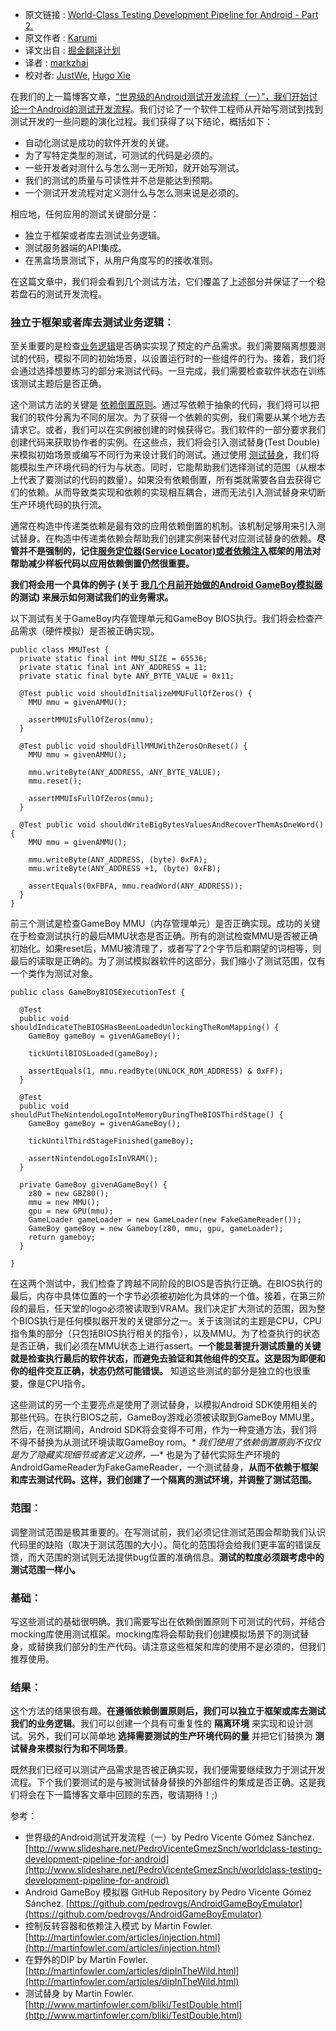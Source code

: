 * 原文链接 : [World-Class Testing Development Pipeline for Android - Part 2.](http://blog.karumi.com/world-class-testing-development-pipeline-for-android-part-2/)
* 原文作者 : [Karumi](hello@karumi.com)
* 译文出自 : [掘金翻译计划](https://github.com/xitu/gold-miner)
* 译者 : [markzhai](https://github.com/markzhai)
* 校对者: [JustWe](https://github.com/lfkdsk), [Hugo Xie](https://github.com/xcc3641)

在我们的上一篇博客文章，[“世界级的Android测试开发流程（一）”，我们开始讨论一个Android的测试开发流程](http://blog.karumi.com/world-class-testing-development-pipeline-for-android/)。我们讨论了一个软件工程师从开始写测试到找到测试开发的一些问题的演化过程。我们获得了以下结论，概括如下：

* 自动化测试是成功的软件开发的关键。
* 为了写特定类型的测试，可测试的代码是必须的。
* 一些开发者对测什么与怎么测一无所知，就开始写测试。
* 我们的测试的质量与可读性并不总是能达到预期。
* 一个测试开发流程对定义测什么与怎么测来说是必须的。

相应地，任何应用的测试关键部分是：

* 独立于框架或者库去测试业务逻辑。
* 测试服务器端的API集成。
* 在黑盒场景测试下，从用户角度写的的接收准则。

在这篇文章中，我们将会看到几个测试方法，它们覆盖了上述部分并保证了一个稳若盘石的测试开发流程。

### **独立于框架或者库去测试业务逻辑：**

至关重要的是检查[业务逻辑](http://c2.com/cgi/wiki?BusinessLogicDefinition)是否确实实现了预定的产品需求。我们需要隔离想要测试的代码，模拟不同的初始场景，以设置运行时的一些组件的行为。接着，我们将会通过选择想要练习的部分来测试代码。一旦完成，我们需要检查软件状态在训练该测试主题后是否正确。

这个测试方法的关键是 [依赖倒置原则](http://martinfowler.com/articles/dipInTheWild.html)。通过写依赖于抽象的代码，我们将可以把我们的软件分离为不同的层次。为了获得一个依赖的实例，我们需要从某个地方去请求它。或者，我们可以在实例被创建的时候获得它。我们软件的一部分要求我们创建代码来获取协作者的实例。在这些点，我们将会引入测试替身(Test Double)来模拟初始场景或编写不同行为来设计我们的测试。通过使用 [测试替身](http://martinfowler.com/articles/mocksArentStubs.html)，我们将能模拟生产环境代码的行为与状态。同时，它能帮助我们选择测试的范围（从根本上代表了要测试的代码的数量）。如果没有依赖倒置，所有类就需要各自去获得它们的依赖。从而导致类实现和依赖的实现相互耦合，进而无法引入测试替身来切断生产环境代码的执行流。

通常在构造中传递类依赖是最有效的应用依赖倒置的机制。该机制足够用来引入测试替身。在构造中传递类依赖会帮助我们创建实例来替代对应测试替身的依赖。**尽管并不是强制的，记住[服务定位器(Service Locator)或者依赖注入](http://martinfowler.com/articles/injection.html)框架的用法对帮助减少样板代码以应用依赖倒置仍然很重要。**

**我们将会用一个具体的例子 (**关于 [我几个月前开始做的Android GameBoy模拟器](https://github.com/pedrovgs/AndroidGameBoyEmulator) 的测试**) 来展示如何测试我们的业务需求。**

以下测试有关于GameBoy内存管理单元和GameBoy BIOS执行。我们将会检查产品需求（硬件模拟）是否被正确实现。

    public class MMUTest {  
      private static final int MMU_SIZE = 65536;
      private static final int ANY_ADDRESS = 11;
      private static final byte ANY_BYTE_VALUE = 0x11;

      @Test public void shouldInitializeMMUFullOfZeros() {
        MMU mmu = givenAMMU();

        assertMMUIsFullOfZeros(mmu);
      }

      @Test public void shouldFillMMUWithZerosOnReset() {
        MMU mmu = givenAMMU();

        mmu.writeByte(ANY_ADDRESS, ANY_BYTE_VALUE);
        mmu.reset();

        assertMMUIsFullOfZeros(mmu);   
      }

      @Test public void shouldWriteBigBytesValuesAndRecoverThemAsOneWord() {
        MMU mmu = givenAMMU();

        mmu.writeByte(ANY_ADDRESS, (byte) 0xFA);
        mmu.writeByte(ANY_ADDRESS +1, (byte) 0xFB);

        assertEquals(0xFBFA, mmu.readWord(ANY_ADDRESS));
      }
    }

前三个测试是检查GameBoy MMU（内存管理单元）是否正确实现。成功的关键在于检查测试执行的最后MMU状态是否正确。所有的测试检查MMU是否被正确初始化。如果reset后，MMU被清理了，或者写了2个字节后和期望的词相等，则最后的读取是正确的。为了测试模拟器软件的这部分，我们缩小了测试范围，仅有一个类作为测试对象。

    public class GameBoyBIOSExecutionTest {

      @Test
      public void shouldIndicateTheBIOSHasBeenLoadedUnlockingTheRomMapping() {
        GameBoy gameBoy = givenAGameBoy();

        tickUntilBIOSLoaded(gameBoy);

        assertEquals(1, mmu.readByte(UNLOCK_ROM_ADDRESS) & 0xFF);
      }

      @Test
      public void shouldPutTheNintendoLogoIntoMemoryDuringTheBIOSThirdStage() {
        GameBoy gameBoy = givenAGameBoy();

        tickUntilThirdStageFinished(gameBoy);

        assertNintendoLogoIsInVRAM();
      }

      private GameBoy givenAGameBoy() {
        z80 = new GBZ80();
        mmu = new MMU();
        gpu = new GPU(mmu);
        GameLoader gameLoader = new GameLoader(new FakeGameReader());
        GameBoy gameBoy = new Gameboy(z80, mmu, gpu, gameLoader);
        return gameboy;
      }

    }

在这两个测试中，我们检查了跨越不同阶段的BIOS是否执行正确。在BIOS执行的最后，内存中具体位置的一个字节必须被初始化为具体的一个值。接着，在第三阶段的最后，任天堂的logo必须被读取到VRAM。我们决定扩大测试的范围，因为整个BIOS执行是任何模拟器开发的关键部分之一。关于该测试的主题是CPU，CPU指令集的部分（只包括BIOS执行相关的指令），以及MMU。为了检查执行的状态是否正确，我们必须在MMU状态上进行assert。**一个能显著提升测试质量的关键就是检查执行最后的软件状态，而避免去验证和其他组件的交互。这是因为即便和你的组件交互正确，状态仍然可能错误。** 知道这些测试的部分是独立的也很重要，像是CPU指令。

这些测试的另一个主要亮点是使用了测试替身，以模拟Android SDK使用相关的那些代码。在执行BIOS之前，GameBoy游戏必须被读取到GameBoy MMU里。然后，在测试期间，Android SDK将会变得不可用，作为一种变通方法，我们将不得不替换为从测试环境读取GameBoy rom。_* 我们使用了依赖倒置原则不仅仅是为了隐藏实现细节或者定义边界，—_* 也是为了替代实际生产环境的AndroidGameReader为FakeGameReader，一个测试替身，**从而不依赖于框架和库去测试代码。这样，我们创建了一个隔离的测试环境，并调整了测试范围。**

### **范围：**

调整测试范围是极其重要的。在写测试前，我们必须记住测试范围会帮助我们认识代码里的缺陷（取决于测试范围的大小）。简化的范围将会给我们更丰富的错误反馈，而大范围的测试则无法提供bug位置的准确信息。**测试的粒度必须跟考虑中的测试范围一样小。**

### **基础：**

写这些测试的基础很明确。我们需要写出在依赖倒置原则下可测试的代码，并结合mocking库使用测试框架。mocking库将会帮助我们创建模拟场景下的测试替身，或替换我们部分的生产代码。请注意这些框架和库的使用不是必须的，但我们推荐使用。

### **结果：**

这个方法的结果很有趣。**在遵循依赖倒置原则后，我们可以独立于框架或库去测试我们的业务逻辑**。我们可以创建一个具有可重复性的 **隔离环境** 来实现和设计测试。另外，我们可以简单地 **选择需要测试的生产环境代码的量** 并把它们替换为 **测试替身来模拟行为和不同场景**。

既然我们已经可以测试产品需求是否被正确实现，我们便需要继续致力于测试开发流程。下个我们要测试的是与被测试替身替换的外部组件的集成是否正确。这是我们将会在下一篇博客文章中回顾的东西，敬请期待！;)

参考：

* 世界级的Android测试开发流程（一）by Pedro Vicente Gómez Sánchez. [http://www.slideshare.net/PedroVicenteGmezSnch/worldclass-testing-development-pipeline-for-android](http://www.slideshare.net/PedroVicenteGmezSnch/worldclass-testing-development-pipeline-for-android)
* Android GameBoy 模拟器 GitHub Repository by Pedro Vicente Gómez Sánchez. [https://github.com/pedrovgs/AndroidGameBoyEmulator](https://github.com/pedrovgs/AndroidGameBoyEmulator)
* 控制反转容器和依赖注入模式 by Martin Fowler. [http://martinfowler.com/articles/injection.html](http://martinfowler.com/articles/injection.html)
* 在野外的DIP by Martin Fowler.[http://martinfowler.com/articles/dipInTheWild.html](http://martinfowler.com/articles/dipInTheWild.html)
* 测试替身 by Martin Fowler. [http://www.martinfowler.com/bliki/TestDouble.html](http://www.martinfowler.com/bliki/TestDouble.html)
